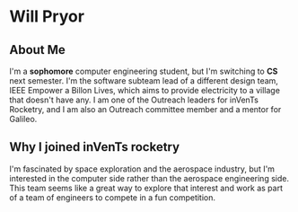 # Will Pryor

## About Me
I'm a **sophomore** computer engineering student, but I'm switching to **CS** next semester. I'm the software subteam lead of a different design team, IEEE Empower a Billon Lives, which aims to provide electricity to a village that doesn't have any. I am one of the Outreach leaders for inVenTs Rocketry, and I am also an Outreach committee member and a mentor for Galileo.

## Why I joined inVenTs rocketry
I'm fascinated by space exploration and the aerospace industry, but I'm interested in the computer side rather than the aerospace engineering side. This team seems like a great way to explore that interest and work as part of a team of engineers to compete in a fun competition.
